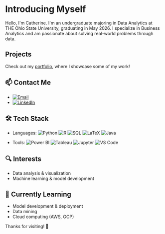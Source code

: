 # Introducing Myself

Hello, I'm Catherine. I'm an undergraduate majoring in Data Analytics at THE Ohio State University, graduating in May 2026. I specialize in Business Analytics and am passionate about solving real-world problems through data.

## Projects
Check out my [portfolio](https://github.com/catherine-ling/portfolio), where I showcase some of my work!

## 📫 Contact Me

- [![Email](https://img.shields.io/badge/Email-D14836?style=flat&logo=gmail&logoColor=white)](mailto:catherine.ling04@gmail.com)
- [![LinkedIn](https://img.shields.io/badge/LinkedIn-0A66C2?style=flat&logo=linkedin&logoColor=white)](https://www.linkedin.com/in/catherine-ling/)
<!--[![GitHub](https://img.shields.io/badge/GitHub-100000?style=flat&logo=github&logoColor=white)](https://github.com/catherine-ling)
[![Portfolio](https://img.shields.io/badge/Portfolio-000000?style=flat&logo=about-dot-me&logoColor=white)](https://yourportfolio.com) -->

## 🛠️ Tech Stack
- Languages: 
![Python](https://img.shields.io/badge/Python-3776AB?style=flat&logo=python&logoColor=white)
![R](https://img.shields.io/badge/R-276DC3?style=flat&logo=r&logoColor=white)
![SQL](https://img.shields.io/badge/SQL-4479A1?style=flat&logo=postgresql&logoColor=white)
![LaTeX](https://img.shields.io/badge/LaTeX-%23008080.svg?style=flat&logo=latex&logoColor=white)
![Java](https://img.shields.io/badge/Java-%23ED8B00.svg?style=flat&logo=openjdk&logoColor=white)

- Tools: 
![Power BI](https://img.shields.io/badge/Power%20BI-F2C811?style=flat&logo=powerbi&logoColor=black)
![Tableau](https://img.shields.io/badge/Tableau-E97627?style=flat&logo=tableau&logoColor=white)
![Jupyter](https://img.shields.io/badge/Jupyter-F37626?style=flat&logo=jupyter&logoColor=white)
![VS Code](https://img.shields.io/badge/VS%20Code-007ACC?style=flat&logo=visual-studio-code&logoColor=white)

## 🔍 Interests
- Data analysis & visualization  
- Machine learning & model development  

<!--## 📂 What You’ll Find Here
- Academic and personal data projects  
- Explorations in predictive modeling and chatbot development  
- Tools and scripts using open-source APIs and libraries  -->

## 🌱 Currently Learning
- Model development & deployment 
- Data mining
- Cloud computing (AWS, GCP)  

Thanks for visiting! 🚀
